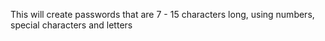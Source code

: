 This will create passwords that are 7 - 15 characters long, using numbers, special characters and letters
